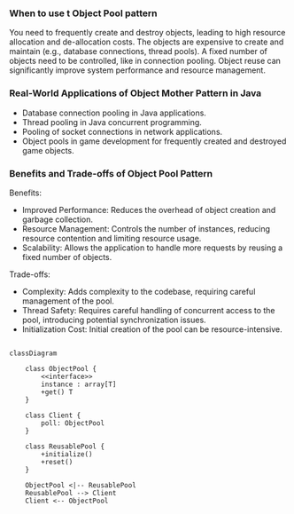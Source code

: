 
### When to use t Object Pool pattern 

You need to frequently create and destroy objects, leading to high resource allocation and de-allocation costs.
The objects are expensive to create and maintain (e.g., database connections, thread pools).
A fixed number of objects need to be controlled, like in connection pooling.
Object reuse can significantly improve system performance and resource management.


### Real-World Applications of Object Mother Pattern in Java

* Database connection pooling in Java applications.
* Thread pooling in Java concurrent programming.
* Pooling of socket connections in network applications.
* Object pools in game development for frequently created and destroyed game objects.

### Benefits and Trade-offs of Object Pool Pattern

Benefits:

* Improved Performance: Reduces the overhead of object creation and garbage collection.
* Resource Management: Controls the number of instances, reducing resource contention and limiting resource usage.
* Scalability: Allows the application to handle more requests by reusing a fixed number of objects.

Trade-offs:
 
* Complexity: Adds complexity to the codebase, requiring careful management of the pool.
* Thread Safety: Requires careful handling of concurrent access to the pool, introducing potential synchronization issues.
* Initialization Cost: Initial creation of the pool can be resource-intensive.

````mermaid

classDiagram
    
    class ObjectPool {
        <<interface>>
        instance : array[T]
        +get() T
    }
    
    class Client {
        poll: ObjectPool
    }

    class ReusablePool {
        +initialize()
        +reset()
    }
    
    ObjectPool <|-- ReusablePool
    ReusablePool --> Client
    Client <-- ObjectPool
````
